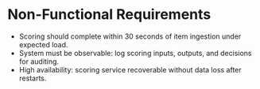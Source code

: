 # Non-Functional Requirements
- Scoring should complete within 30 seconds of item ingestion under expected load.
- System must be observable: log scoring inputs, outputs, and decisions for auditing.
- High availability: scoring service recoverable without data loss after restarts.
